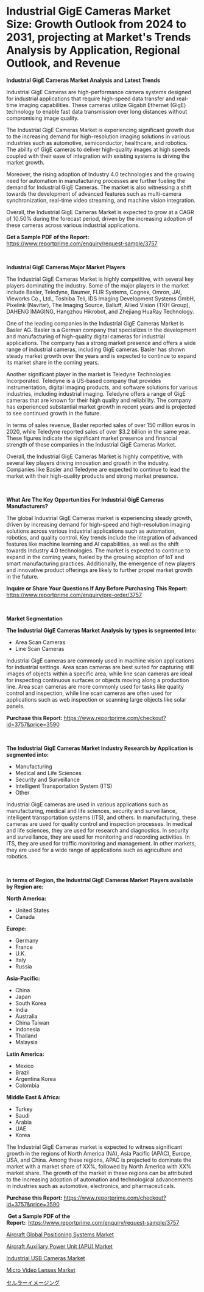 <p><h1>Industrial GigE Cameras Market Size: Growth Outlook from 2024 to 2031, projecting at Market's Trends Analysis by Application, Regional Outlook, and Revenue</h1></p><p><strong>Industrial GigE Cameras Market Analysis and Latest Trends</strong></p>
<p><p>Industrial GigE Cameras are high-performance camera systems designed for industrial applications that require high-speed data transfer and real-time imaging capabilities. These cameras utilize Gigabit Ethernet (GigE) technology to enable fast data transmission over long distances without compromising image quality.</p><p>The Industrial GigE Cameras Market is experiencing significant growth due to the increasing demand for high-resolution imaging solutions in various industries such as automotive, semiconductor, healthcare, and robotics. The ability of GigE cameras to deliver high-quality images at high speeds coupled with their ease of integration with existing systems is driving the market growth.</p><p>Moreover, the rising adoption of Industry 4.0 technologies and the growing need for automation in manufacturing processes are further fueling the demand for Industrial GigE Cameras. The market is also witnessing a shift towards the development of advanced features such as multi-camera synchronization, real-time video streaming, and machine vision integration.</p><p>Overall, the Industrial GigE Cameras Market is expected to grow at a CAGR of 10.50% during the forecast period, driven by the increasing adoption of these cameras across various industrial applications.</p></p>
<p><strong>Get a Sample PDF of the Report:&nbsp;</strong> <a href="https://www.reportprime.com/enquiry/request-sample/3757">https://www.reportprime.com/enquiry/request-sample/3757</a></p>
<p>&nbsp;</p>
<p><strong>Industrial GigE Cameras Major Market Players</strong></p>
<p><p>The Industrial GigE Cameras Market is highly competitive, with several key players dominating the industry. Some of the major players in the market include Basler, Teledyne, Baumer, FLIR Systems, Cognex, Omron, JAI, Vieworks Co., Ltd., Toshiba Teli, IDS Imaging Development Systems GmbH, Pixelink (Navitar), The Imaging Source, Balluff, Allied Vision (TKH Group), DAHENG IMAGING, Hangzhou Hikrobot, and Zhejiang HuaRay Technology.</p><p>One of the leading companies in the Industrial GigE Cameras Market is Basler AG. Basler is a German company that specializes in the development and manufacturing of high-quality digital cameras for industrial applications. The company has a strong market presence and offers a wide range of industrial cameras, including GigE cameras. Basler has shown steady market growth over the years and is expected to continue to expand its market share in the coming years.</p><p>Another significant player in the market is Teledyne Technologies Incorporated. Teledyne is a US-based company that provides instrumentation, digital imaging products, and software solutions for various industries, including industrial imaging. Teledyne offers a range of GigE cameras that are known for their high quality and reliability. The company has experienced substantial market growth in recent years and is projected to see continued growth in the future.</p><p>In terms of sales revenue, Basler reported sales of over 150 million euros in 2020, while Teledyne reported sales of over $3.2 billion in the same year. These figures indicate the significant market presence and financial strength of these companies in the Industrial GigE Cameras Market.</p><p>Overall, the Industrial GigE Cameras Market is highly competitive, with several key players driving innovation and growth in the industry. Companies like Basler and Teledyne are expected to continue to lead the market with their high-quality products and strong market presence.</p></p>
<p>&nbsp;</p>
<p><strong>What Are The Key Opportunities For Industrial GigE Cameras Manufacturers?</strong></p>
<p><p>The global Industrial GigE Cameras market is experiencing steady growth, driven by increasing demand for high-speed and high-resolution imaging solutions across various industrial applications such as automation, robotics, and quality control. Key trends include the integration of advanced features like machine learning and AI capabilities, as well as the shift towards Industry 4.0 technologies. The market is expected to continue to expand in the coming years, fueled by the growing adoption of IoT and smart manufacturing practices. Additionally, the emergence of new players and innovative product offerings are likely to further propel market growth in the future.</p></p>
<p><strong>Inquire or Share Your Questions If Any Before Purchasing This Report:</strong> <a href="https://www.reportprime.com/enquiry/pre-order/3757">https://www.reportprime.com/enquiry/pre-order/3757</a></p>
<p>&nbsp;</p>
<p><strong>Market Segmentation</strong></p>
<p><strong>The Industrial GigE Cameras Market Analysis by types is segmented into:</strong></p>
<p><ul><li>Area Scan Cameras</li><li>Line Scan Cameras</li></ul></p>
<p><p>Industrial GigE cameras are commonly used in machine vision applications for industrial settings. Area scan cameras are best suited for capturing still images of objects within a specific area, while line scan cameras are ideal for inspecting continuous surfaces or objects moving along a production line. Area scan cameras are more commonly used for tasks like quality control and inspection, while line scan cameras are often used for applications such as web inspection or scanning large objects like solar panels.</p></p>
<p><strong>Purchase this Report:&nbsp;</strong><a href="https://www.reportprime.com/checkout?id=3757&price=3590">https://www.reportprime.com/checkout?id=3757&price=3590</a></p>
<p>&nbsp;</p>
<p><strong>The Industrial GigE Cameras Market Industry Research by Application is segmented into:</strong></p>
<p><ul><li>Manufacturing</li><li>Medical and Life Sciences</li><li>Security and Surveillance</li><li>Intelligent Transportation System (ITS)</li><li>Other</li></ul></p>
<p><p>Industrial GigE cameras are used in various applications such as manufacturing, medical and life sciences, security and surveillance, intelligent transportation systems (ITS), and others. In manufacturing, these cameras are used for quality control and inspection processes. In medical and life sciences, they are used for research and diagnostics. In security and surveillance, they are used for monitoring and recording activities. In ITS, they are used for traffic monitoring and management. In other markets, they are used for a wide range of applications such as agriculture and robotics.</p></p>
<p>&nbsp;</p>
<p><strong>In terms of Region, the Industrial GigE Cameras Market Players available by Region are:</strong></p>
<p>
    <p> <strong> North America: </strong>
        <ul>
            <li>United States</li>
            <li>Canada</li>
        </ul>
        </p> 
    <p> <strong> Europe: </strong>
        <ul>
            <li>Germany</li>
            <li>France</li>
            <li>U.K.</li>
            <li>Italy</li>
            <li>Russia</li>
        </ul>
        </p> 
    <p> <strong> Asia-Pacific: </strong>
        <ul>
            <li>China</li>
            <li>Japan</li>
            <li>South Korea</li>
            <li>India</li>
            <li>Australia</li>
            <li>China Taiwan</li>
            <li>Indonesia</li>
            <li>Thailand</li>
            <li>Malaysia</li>
        </ul>
        </p> 
    <p> <strong> Latin America: </strong>
        <ul>
            <li>Mexico</li>
            <li>Brazil</li>
            <li>Argentina Korea</li>
            <li>Colombia</li>
        </ul>
        </p> 
    <p> <strong> Middle East & Africa: </strong>
        <ul>
            <li>Turkey</li>
            <li>Saudi</li>
            <li>Arabia</li>
            <li>UAE</li>
            <li>Korea</li>
        </ul>
    </p>
    </p>
<p><p>The Industrial GigE Cameras market is expected to witness significant growth in the regions of North America (NA), Asia Pacific (APAC), Europe, USA, and China. Among these regions, APAC is projected to dominate the market with a market share of XX%, followed by North America with XX% market share. The growth of the market in these regions can be attributed to the increasing adoption of automation and technological advancements in industries such as automotive, electronics, and pharmaceuticals.</p></p>
<p><strong>Purchase this Report: </strong><a href="https://www.reportprime.com/checkout?id=3757&price=3590">https://www.reportprime.com/checkout?id=3757&price=3590</a></p>
<p>&nbsp;<strong>Get a Sample PDF of the Report:&nbsp;&nbsp;</strong><a href="https://www.reportprime.com/enquiry/request-sample/3757">https://www.reportprime.com/enquiry/request-sample/3757</a></p>
<p><strong></strong></p>
<p><p><a href="https://issuu.com/reportprime-2/docs/aircraft-global-positioning-systems-market-size-20">Aircraft Global Positioning Systems Market</a></p><p><a href="https://issuu.com/reportprime-2/docs/aircraft-auxiliary-power-unit-apu-market-size-2030">Aircraft Auxiliary Power Unit (APU) Market</a></p><p><a href="https://github.com/Angelnienowdseej3e45z3p8c/Market-Research-Report-List-1/blob/main/industrial-usb-cameras-market.md">Industrial USB Cameras Market</a></p><p><a href="https://github.com/brentleyjimmiealvaradoz4l1rea/Market-Research-Report-List-1/blob/main/micro-video-lenses-market.md">Micro Video Lenses Market</a></p><p><a href="https://github.com/gfggqjbfys368009/Market-Research-Report-List-1/blob/main/552456114651.md">セルラーイメージング</a></p></p>